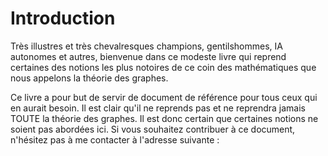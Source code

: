 # Introduction

Très illustres et très chevalresques champions, gentilshommes, IA autonomes et autres, bienvenue dans ce modeste livre qui reprend certaines des notions les plus notoires de ce coin des mathématiques que nous appelons la théorie des graphes. 

Ce livre a pour but de servir de document de référence pour tous ceux qui en aurait besoin. Il est clair qu'il ne reprends pas et ne reprendra jamais TOUTE la théorie des graphes. Il est donc certain que certaines notions ne soient pas abordées ici. Si vous souhaitez contribuer à ce document, n'hésitez pas à me contacter à l'adresse suivante : 
